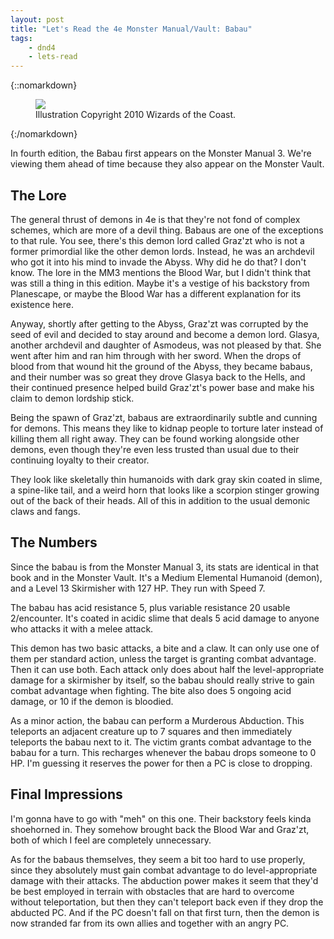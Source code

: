 ```yaml
---
layout: post
title: "Let's Read the 4e Monster Manual/Vault: Babau"
tags:
    - dnd4
    - lets-read
---
```


{::nomarkdown}
<figure class=left>
  <img src="{{ "/assets/wir-mm-4e-babau.png" | absolute_url }}"/>
  <figcaption>Illustration Copyright 2010 Wizards of the Coast.</figcaption>
</figure>
{:/nomarkdown}

In fourth edition, the Babau first appears on the Monster Manual 3. We're
viewing them ahead of time because they also appear on the Monster Vault.

## The Lore

The general thrust of demons in 4e is that they're not fond of complex schemes,
which are more of a devil thing. Babaus are one of the exceptions to that
rule. You see, there's this demon lord called Graz'zt who is not a former
primordial like the other demon lords. Instead, he was an archdevil who got it
into his mind to invade the Abyss. Why did he do that? I don't know. The lore in
the MM3 mentions the Blood War, but I didn't think that was still a thing in
this edition. Maybe it's a vestige of his backstory from Planescape, or maybe
the Blood War has a different explanation for its existence here.

Anyway, shortly after getting to the Abyss, Graz'zt was corrupted by the seed of
evil and decided to stay around and become a demon lord. Glasya, another
archdevil and daughter of Asmodeus, was not pleased by that. She went after him
and ran him through with her sword. When the drops of blood from that wound hit
the ground of the Abyss, they became babaus, and their number was so great they
drove Glasya back to the Hells, and their continued presence helped build
Graz'zt's power base and make his claim to demon lordship stick.

Being the spawn of Graz'zt, babaus are extraordinarily subtle and cunning for
demons. This means they like to kidnap people to torture later instead of
killing them all right away. They can be found working alongside other demons,
even though they're even less trusted than usual due to their continuing loyalty
to their creator.

They look like skeletally thin humanoids with dark gray skin coated in slime, a
spine-like tail, and a weird horn that looks like a scorpion stinger growing out
of the back of their heads. All of this in addition to the usual demonic claws
and fangs.

## The Numbers

Since the babau is from the Monster Manual 3, its stats are identical in that
book and in the Monster Vault. It's a Medium Elemental Humanoid (demon), and a
Level 13 Skirmisher with 127 HP. They run with Speed 7.

The babau has acid resistance 5, plus variable resistance 20 usable
2/encounter. It's coated in acidic slime that deals 5 acid damage to anyone who
attacks it with a melee attack.

This demon has two basic attacks, a bite and a claw. It can only use one of them
per standard action, unless the target is granting combat advantage. Then it can
use both. Each attack only does about half the level-appropriate damage for a
skirmisher by itself, so the babau should really strive to gain combat advantage
when fighting. The bite also does 5 ongoing acid damage, or 10 if the demon is
bloodied.

As a minor action, the babau can perform a Murderous Abduction. This teleports
an adjacent creature up to 7 squares and then immediately teleports the babau
next to it. The victim grants combat advantage to the babau for a turn. This
recharges whenever the babau drops someone to 0 HP. I'm guessing it reserves the
power for then a PC is close to dropping.

## Final Impressions

I'm gonna have to go with "meh" on this one. Their backstory feels kinda
shoehorned in. They somehow brought back the Blood War and Graz'zt, both of
which I feel are completely unnecessary.

As for the babaus themselves, they seem a bit too hard to use properly, since
they absolutely must gain combat advantage to do level-appropriate damage with
their attacks. The abduction power makes it seem that they'd be best employed in
terrain with obstacles that are hard to overcome without teleportation, but then
they can't teleport back even if they drop the abducted PC. And if the PC
doesn't fall on that first turn, then the demon is now stranded far from its own
allies and together with an angry PC.
